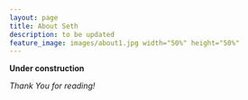 ```yaml
---
layout: page
title: About Seth
description: to be updated
feature_image: images/about1.jpg width="50%" height="50%"
---
```


**Under construction** 

*Thank You for reading!*
